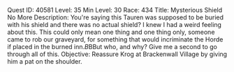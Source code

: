 Quest ID: 40581
Level: 35
Min Level: 30
Race: 434
Title: Mysterious Shield No More
Description: You're saying this Tauren was supposed to be buried with his shield and there was no actual shield? I knew I had a weird feeling about this. This could only mean one thing and one thing only, someone came to rob our graveyard, for something that would incriminate the Horde if placed in the burned inn.$B$BBut who, and why? Give me a second to go through all of this.
Objective: Reassure Krog at Brackenwall Village by giving him a pat on the shoulder.
